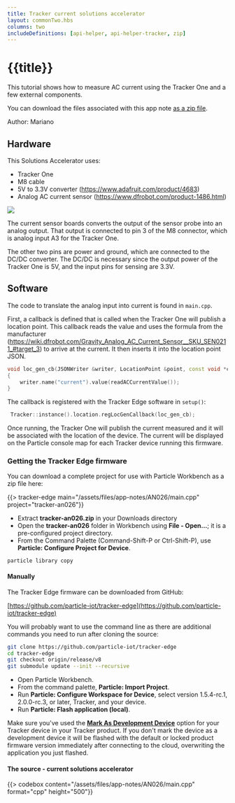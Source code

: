```yaml
---
title: Tracker current solutions accelerator
layout: commonTwo.hbs
columns: two
includeDefinitions: [api-helper, api-helper-tracker, zip]
---
```

# {{title}}
This tutorial shows how to measure AC current using the Tracker One and a few external components. 

You can download the files associated with this app note [as a zip file](/assets/files/app-notes/AN026.zip).

Author: Mariano

## Hardware

This Solutions Accelerator uses:
* Tracker One
* M8 cable
* 5V to 3.3V converter (https://www.adafruit.com/product/4683)
* Analog AC current sensor (https://www.dfrobot.com/product-1486.html)

![](/assets/images/app-notes/AN026/current_sensor.png)

The current sensor boards converts the output of the sensor probe into an analog output. That output is connected to pin 3 of the M8 connector, which is analog input A3 for the Tracker One.

The other two pins are power and ground, which are connected to the DC/DC converter. The DC/DC is necessary since the output power of the Tracker One is 5V, and the input pins for sensing are 3.3V.

## Software

The code to translate the analog input into current is found in `main.cpp`.

First, a callback is defined that is called when the Tracker One will publish a location point. This callback reads the value and uses the formula from the manufacturer (https://wiki.dfrobot.com/Gravity_Analog_AC_Current_Sensor__SKU_SEN0211_#target_3) to arrive at the current. It then inserts it into the location point JSON.

```c++
void loc_gen_cb(JSONWriter &writer, LocationPoint &point, const void *context)
{
    writer.name("current").value(readACCurrentValue());
}
```

The callback is registered with the Tracker Edge software in `setup()`:

```c++
 Tracker::instance().location.regLocGenCallback(loc_gen_cb);
```

Once running, the Tracker One will publish the current measured and it will be associated with the location of the device. The current will be displayed on the Particle console map for each Tracker device running this firmware.

### Getting the Tracker Edge firmware

You can download a complete project for use with Particle Workbench as a zip file here:

{{> tracker-edge main="/assets/files/app-notes/AN026/main.cpp" project="tracker-an026"}}

- Extract **tracker-an026.zip** in your Downloads directory 
- Open the **tracker-an026** folder in Workbench using **File - Open...**; it is a pre-configured project directory.
- From the Command Palette (Command-Shift-P or Ctrl-Shift-P), use **Particle: Configure Project for Device**.

```
particle library copy
```

#### Manually


The Tracker Edge firmware can be downloaded from GitHub:

[https://github.com/particle-iot/tracker-edge](https://github.com/particle-iot/tracker-edge)

You will probably want to use the command line as there are additional commands you need to run after cloning the source:

```bash
git clone https://github.com/particle-iot/tracker-edge 
cd tracker-edge
git checkout origin/release/v8
git submodule update --init --recursive
```

- Open Particle Workbench.
- From the command palette, **Particle: Import Project**.
- Run **Particle: Configure Workspace for Device**, select version 1.5.4-rc.1, 2.0.0-rc.3, or later, Tracker, and your device.
- Run **Particle: Flash application (local)**.

Make sure you've used the [**Mark As Development Device**](/getting-started/console/development-devices/) option for your Tracker device in your Tracker product. If you don't mark the device as a development device it will be flashed with the default or locked product firmware version immediately after connecting to the cloud, overwriting the application you just flashed.

#### The source - current solutions accelerator

{{> codebox content="/assets/files/app-notes/AN026/main.cpp" format="cpp" height="500"}}
